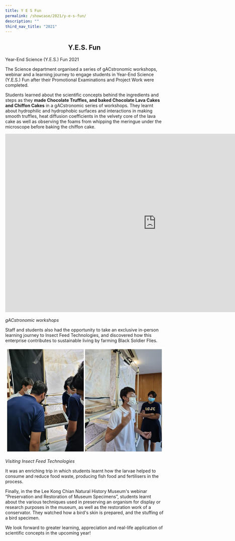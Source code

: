 ```yaml
---
title: Y E S Fun
permalink: /showcase/2021/y-e-s-fun/
description: ""
third_nav_title: "2021"
---
```

## <center> Y.E.S. Fun </center>

Year-End Science (Y.E.S.) Fun 2021

  

The Science department organised a series of gACstronomic workshops, webinar and a learning journey to engage students in Year-End Science (Y.E.S.) Fun after their Promotional Examinations and Project Work were completed.

  

Students learned about the scientific concepts behind the ingredients and steps as they&nbsp;**made Chocolate Truffles, and baked Chocolate Lava Cakes and Chiffon Cakes**&nbsp;in a gACstronomic series of workshops. They learnt about hydrophilic and hydrophobic surfaces and interactions in making smooth truffles, heat diffusion coefficients in the velvety core of the lava cake as well as observing the foams from whipping the meringue under the microscope before baking the chiffon cake.

<iframe allowfullscreen="true" height="569" width="960" frameborder="0" src="https://docs.google.com/presentation/d/e/2PACX-1vQPwQu8zdjlFa4VsUgNJTcsc1NjwWrbB4PKTWCf06I-PbHXqByAWpdK7wpdasEIz90qls15KCU4j5QB/embed?start=false&amp;loop=false&amp;delayms=3000"></iframe>

_gACstronomic workshops_

Staff and students also had the opportunity to take an exclusive in-person learning journey to Insect Feed Technologies, and discovered how this enterprise contributes to sustainable living by farming Black Soldier Flies.

![](/images/Pictures%20of%20Black%20Soldier%20Fly%20visit.jpeg)

_Visiting&nbsp;Insect Feed Technologies_

  

It was an enriching trip in which students learnt how the larvae helped to consume and reduce food waste, producing fish food and fertilisers in the process.

  

Finally, in the the Lee Kong Chian Natural History Museum's&nbsp;webinar “Preservation and Restoration of Museum Specimens”, students learnt about the various techniques used in preserving an organism for display or research purposes in the museum, as well as the restoration work of a conservator. They watched how a bird's skin is prepared, and the stuffing of a bird specimen.

We look forward to greater learning, appreciation and real-life application of scientific concepts in the upcoming year!